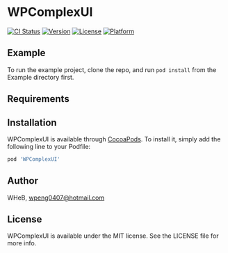 # WPComplexUI

[![CI Status](https://img.shields.io/travis/WHeB/WPComplexUI.svg?style=flat)](https://travis-ci.org/WHeB/WPComplexUI)
[![Version](https://img.shields.io/cocoapods/v/WPComplexUI.svg?style=flat)](https://cocoapods.org/pods/WPComplexUI)
[![License](https://img.shields.io/cocoapods/l/WPComplexUI.svg?style=flat)](https://cocoapods.org/pods/WPComplexUI)
[![Platform](https://img.shields.io/cocoapods/p/WPComplexUI.svg?style=flat)](https://cocoapods.org/pods/WPComplexUI)

## Example

To run the example project, clone the repo, and run `pod install` from the Example directory first.

## Requirements

## Installation

WPComplexUI is available through [CocoaPods](https://cocoapods.org). To install
it, simply add the following line to your Podfile:

```ruby
pod 'WPComplexUI'
```

## Author

WHeB, wpeng0407@hotmail.com

## License

WPComplexUI is available under the MIT license. See the LICENSE file for more info.
